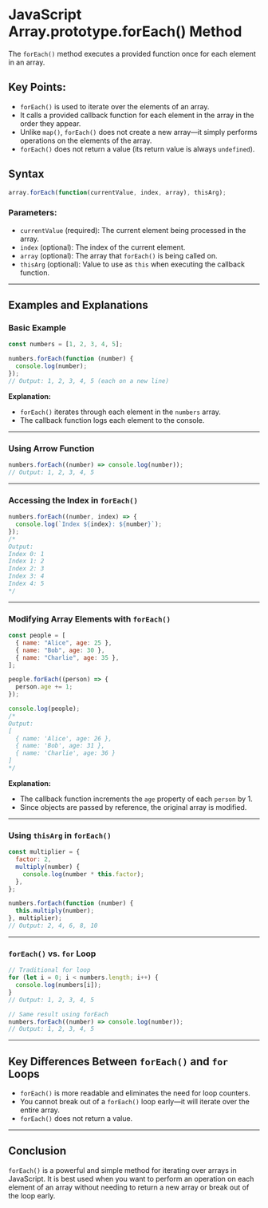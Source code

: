 
# JavaScript Array.prototype.forEach() Method

The `forEach()` method executes a provided function once for each element in an array.

## Key Points:
- `forEach()` is used to iterate over the elements of an array.
- It calls a provided callback function for each element in the array in the order they appear.
- Unlike `map()`, `forEach()` does not create a new array—it simply performs operations on the elements of the array.
- `forEach()` does not return a value (its return value is always `undefined`).

## Syntax
```javascript
array.forEach(function(currentValue, index, array), thisArg);
```

### Parameters:
- `currentValue` (required): The current element being processed in the array.
- `index` (optional): The index of the current element.
- `array` (optional): The array that `forEach()` is being called on.
- `thisArg` (optional): Value to use as `this` when executing the callback function.

---

## Examples and Explanations

### Basic Example
```javascript
const numbers = [1, 2, 3, 4, 5];

numbers.forEach(function (number) {
  console.log(number);
});
// Output: 1, 2, 3, 4, 5 (each on a new line)
```
**Explanation:**
- `forEach()` iterates through each element in the `numbers` array.
- The callback function logs each element to the console.

---

### Using Arrow Function
```javascript
numbers.forEach((number) => console.log(number));
// Output: 1, 2, 3, 4, 5
```

---

### Accessing the Index in `forEach()`
```javascript
numbers.forEach((number, index) => {
  console.log(`Index ${index}: ${number}`);
});
/*
Output:
Index 0: 1
Index 1: 2
Index 2: 3
Index 3: 4
Index 4: 5
*/
```

---

### Modifying Array Elements with `forEach()`
```javascript
const people = [
  { name: "Alice", age: 25 },
  { name: "Bob", age: 30 },
  { name: "Charlie", age: 35 },
];

people.forEach((person) => {
  person.age += 1;
});

console.log(people);
/*
Output:
[
  { name: 'Alice', age: 26 },
  { name: 'Bob', age: 31 },
  { name: 'Charlie', age: 36 }
]
*/
```
**Explanation:**
- The callback function increments the `age` property of each `person` by 1.
- Since objects are passed by reference, the original array is modified.

---

### Using `thisArg` in `forEach()`
```javascript
const multiplier = {
  factor: 2,
  multiply(number) {
    console.log(number * this.factor);
  },
};

numbers.forEach(function (number) {
  this.multiply(number);
}, multiplier);
// Output: 2, 4, 6, 8, 10
```

---

### `forEach()` vs. `for` Loop
```javascript
// Traditional for loop
for (let i = 0; i < numbers.length; i++) {
  console.log(numbers[i]);
}
// Output: 1, 2, 3, 4, 5

// Same result using forEach
numbers.forEach((number) => console.log(number));
// Output: 1, 2, 3, 4, 5
```

---

## Key Differences Between `forEach()` and `for` Loops
- `forEach()` is more readable and eliminates the need for loop counters.
- You cannot break out of a `forEach()` loop early—it will iterate over the entire array.
- `forEach()` does not return a value.

---

## Conclusion
`forEach()` is a powerful and simple method for iterating over arrays in JavaScript. It is best used when you want to perform an operation on each element of an array without needing to return a new array or break out of the loop early.
